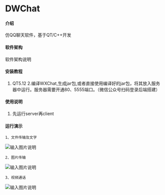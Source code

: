# DWChat

#### 介绍
仿QQ聊天软件，基于QT/C++开发

#### 软件架构
软件架构说明


#### 安装教程

1.  QT5.12
2.编译WXChat,生成jar包,或者直接使用编译好的jar包，将其放入服务器中运行。服务器需要开通80、5555端口。（微信公众号扫码登录后端搭建）

#### 使用说明

1.  先运行server再client

#### 运行演示
    1、文件传输及文字
![输入图片说明](https://foruda.gitee.com/images/1719040621841668042/881d042c_13742200.png "屏幕截图 2024-06-22 151537.png")

    2、图片传输
![输入图片说明](https://foruda.gitee.com/images/1719040667628556489/144b2984_13742200.png "屏幕截图 2024-06-22 151605.png")

    3、视频通话
![输入图片说明](https://foruda.gitee.com/images/1719040683240300332/aefd7084_13742200.png "屏幕截图 2024-06-22 151627.png")

